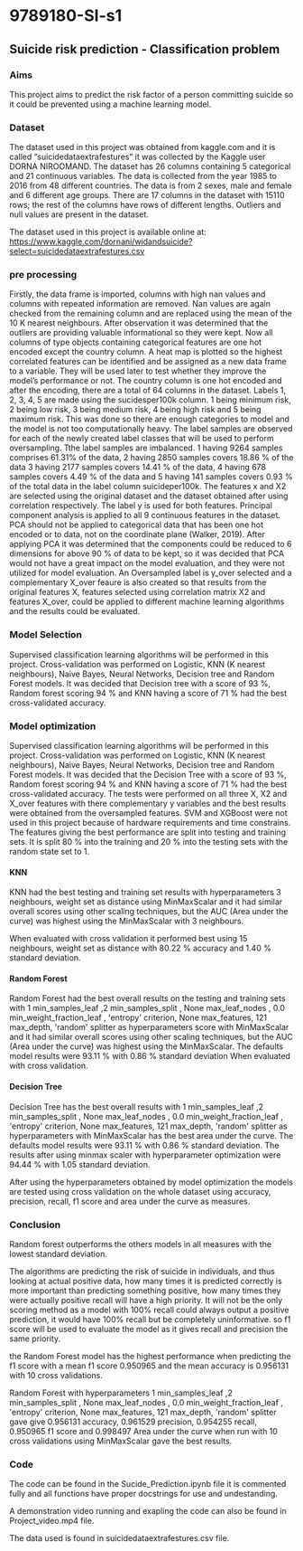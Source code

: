 # 9789180-SI-s1

## Suicide risk prediction - Classification problem

### Aims

This project aims to predict the risk factor of a person committing suicide so it could be prevented using a machine learning model.

### Dataset
The dataset used in this project was obtained from kaggle.com and it is called “suicidedataextrafestures” it was collected by the Kaggle user DORNA NIROOMAND. The dataset has 26 columns containing 5 categorical and 21 continuous variables. The data is collected from the year 1985 to 2016 from 48 different countries. The data is from 2 sexes, male and female and 6 different age groups. There are 17 columns in the dataset with 15110 rows; the rest of the columns have rows of different lengths. Outliers and null values are present in the dataset.

The dataset used in this project is available online at: https://www.kaggle.com/dornani/widandsuicide?select=suicidedataextrafestures.csv

### pre processing 
Firstly, the data frame is imported, columns with high nan values and columns with repeated information are removed.
Nan values are again checked from the remaining column and are replaced using the mean of the 10 K nearest neighbours.
After observation it was determined that the outliers are providing valuable informational so they were kept.
Now all columns of type objects containing categorical features are one hot encoded except the country column.
A heat map is plotted so the highest correlated features can be identified and be assigned as a new data frame to a variable.  They will be used later to test whether they improve the model’s performance or not.
The country column is one hot encoded and after the encoding, there are a total of 64 columns in the dataset. Labels 1, 2, 3, 4, 5 are made using the sucidesper100k column. 1 being minimum risk, 2 being low risk, 3 being medium risk, 4 being high risk and 5 being maximum risk. This was done so there are enough categories to model and the model is not too computationally heavy.
The label samples are observed for each of the newly created label classes that will be used to perform oversampling. Tthe label samples are imbalanced. 1 having 9264 samples comprises 61.31% of the data, 2 having 2850 samples covers 18.86 % of the data 3 having 2177 samples covers 14.41 % of the data, 4 having 678 samples covers 4.49 % of the data and 5 having 141 samples covers 0.93 % of the total data in the label column suicideper100k.
The features x and X2 are selected using the original dataset and the dataset obtained after using correlation respectively. The label y is used for both features. Principal component analysis is applied to all 9 continuous features in the dataset. PCA should not be applied to categorical data that has been one hot encoded or to data, not on the coordinate plane (Walker, 2019). After applying PCA it was determined that the components could be reduced to 6 dimensions for above 90 % of data to be kept, so it was decided that PCA would not have a great impact on the model evaluation, and they were not utilized for model evaluation. An Oversampled label is y_over selected and a complementary X_over feaure is also created so that results from the original features X, features selected using correlation matrix X2 and features X_over, could be applied to different machine learning algorithms and the results could be evaluated. 

### Model Selection
Supervised classification learning algorithms will be performed in this project. Cross-validation was performed on Logistic, KNN (K nearest neighbours), Naive Bayes, Neural Networks, Decision tree and Random Forest models. It was decided that Decision tree with a score of 93 %, Random forest scoring 94 % and KNN having a score of 71 % had the best cross-validated accuracy. 

### Model optimization
Supervised classification learning algorithms will be performed in this project. Cross-validation was performed on Logistic, KNN (K nearest neighbours), Naive Bayes, Neural Networks, Decision tree and Random Forest models. It was decided that the Decision Tree with a score of 93 %, Random forest scoring 94 % and KNN having a score of 71 % had the best cross-validated accuracy. The tests were performed on all three X, X2 and X_over features with there complementary y variables  and the best results were obtained from the oversampled features. SVM and XGBoost were not used in this project because of hardware requirements and time constrains. The features  giving the best performance are split into testing and training sets. It is split 80 % into the training and 20 % into the testing sets with the random state set to 1.

#### KNN
KNN had the best testing and training set results with hyperparameters 3 neighbours, weight set as distance using MinMaxScalar and it had similar overall scores using other scaling techniques, but the AUC (Area under the curve) was highest using the MinMaxScalar with 3 neighbours.

When evaluated with cross validation it performed best using 15 neighbours, weight set as distance with 80.22 % accuracy and 1.40 % standard deviation.

#### Random Forest
Random Forest had the best overall results on the testing and training sets with 1 min_samples_leaf ,2  min_samples_split ,  None max_leaf_nodes ,  0.0 min_weight_fraction_leaf , 'entropy' criterion, None max_features, 121 max_depth,  'random' splitter as hyperparameters score with MinMaxScalar and it had similar overall scores using other scaling techniques, but the AUC (Area under the curve) was highest using the MinMaxScalar. The defaults model results were 93.11 % with 0.86 % standard deviation When evaluated with cross validation.


#### Decision Tree
Decision Tree has the best overall results with 1 min_samples_leaf ,2  min_samples_split ,  None max_leaf_nodes ,  0.0 min_weight_fraction_leaf , 'entropy' criterion, None max_features, 121 max_depth,  'random' splitter as hyperparameters with MinMaxScalar
has the best area under the curve. The defaults model results were 93.11 % with 0.86 % standard deviation. The results after using minmax scaler with hyperparameter optimization were 94.44 % with 1.05 standard deviation.

After using the hyperparameters obtained by model optimization the models are tested using cross validation on the whole dataset using  accuracy, precision, recall, f1 score and area under the curve as measures. 

### Conclusion

Random forest outperforms the others models in all measures with the lowest standard deviation.

The algorithms are predicting the risk of suicide in individuals, and thus looking at actual positive data, how many times it is predicted correctly is more important than predicting something positive, how many times they were actually positive recall will have a high priority. It will not be the only scoring method as a model with 100% recall could always output a positive prediction, it would have 100% recall but be completely uninformative. so f1 score will be used to evaluate the model as it gives recall and precision the same priority. 

the Random Forest model has the highest performance when predicting the f1 score with a mean f1 score 0.950965 and the mean accuracy is 0.956131 with 10 cross validations. 

Random Forest  with hyperparameters 1 min_samples_leaf ,2  min_samples_split ,  None max_leaf_nodes ,  0.0 min_weight_fraction_leaf , 'entropy' criterion, None max_features, 121 max_depth,  'random' splitter gave give 0.956131 accuracy, 0.961529  precision, 0.954255  recall, 0.950965  f1 score and 0.998497 Area under the curve when run with 10 cross validations using MinMaxScalar gave the best results.


### Code

The code can be found in the Sucide_Prediction.ipynb file it is commented fully and all functions have proper docstrings for use and undestanding. 

A demonstration video running and exapling the code can also be found in Project_video.mp4 file.

The data used is found in suicidedataextrafestures.csv file.
